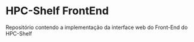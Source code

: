 # HPC-Shelf FrontEnd
Repositório contendo a implementação da interface web do Front-End do HPC-Shelf

